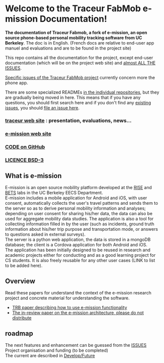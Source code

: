 # Welcome to the Traceur FabMob e-mission Documentation!

**The documentation of Traceur Fabmob, a fork of e-mission, an open source phone-based personal mobility tracking software from UC Berkeley**. The doc is in English. (French docs are relative to end-user app manuel and evaluations and are to be found in the project site)

This repo contains all the documentation for the project, except end-user documentation (which will be on the project web site) and [almost ALL THE ISSUES](https://github.com/e-mission/e-mission-docs/issues/). 

[Specific issues of the Traceur FabMob project](https://github.com/fabmob/e-mission-phone-fabmob/issues) currently concern more the phone app.

There are some specialized READMEs [in the individual repositories](https://github.com/e-mission), but they are gradually being moved in here. This means that if you have any questions, you should first search here and if you don't find any [existing issues](https://github.com/e-mission/e-mission-docs/issues/), you should [file an issue here](https://github.com/e-mission/e-missiond-docs/issue).

### [traceur web site](https://oultim.frama.site) : presentation, evaluations, news...
### [e-mission web site](https://e-mission.eecs.berkeley.edu/)   
### [CODE on GitHub](https://github.com/fabmob)     
### [LICENCE BSD-3](LICENSE.md)  

## What is e-mission
E-mission is an open source mobility platform developed at the [RISE](http://rise.cs.berkeley.edu/) and [BETS](https://bets.cs.berkeley.edu/) labs in the UC Berkeley EECS Department.  
E-mission includes a mobile application for Android and iOS, with user consent, automatically collects the user's travel patterns and sends them to the server so as to derive personal mobility information and analyses; depending on user consent for sharing his/her data, the data can also be used for aggregate mobility data studies. The application is also a tool for collecting information filled in by the user (such as incidents, ground truth information about his/her trip purpose and transportation mode, or answers to questions asked in external surveys).  
The server is a python web application, the data is stored in a mongoDB database; 
the client is a Cordova application for both Android and iOS.  
The application has been initially designed to be reused in research and academic projects either for conducting and as a good learning project for CS students. It is also freely reusable for any other user cases (LINK to list to be added here). 

## Overview
Read these papers for understand the context of the e-mission research project and concrete material for understanding the software.
- [TRB paper describing how to use e-mission functionality](https://people.eecs.berkeley.edu/~shankari/emission_trb_2017_paper.pdf)  
- [The in-review paper on the e-mission architecture, please do not distribute](https://people.eecs.berkeley.edu/~shankari/em-arch.pdf)  

## roadmap
The next features and enhancement can be guessed from the [ISSUES](https://github.com/e-mission/e-mission-docs/issues)  
Project organisation and funding (to be completed)  
The current are described in [Develop/Future](dev/future/overview.md)   
